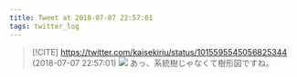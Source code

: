 ```yaml
---
title: Tweet at 2018-07-07 22:57:01
tags: twitter_log
---
```


> [!CITE] https://twitter.com/kaisekiriu/status/1015595545056825344 (2018-07-07 22:57:01)
> ![](https://twitter.com/kaisekiriu/status/1015595545056825344)
> あっ、系統樹じゃなくて樹形図ですね。
